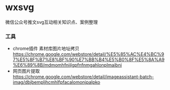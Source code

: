 # wxsvg
微信公众号推文svg互动相关知识点、案例整理


### 工具

* chrome插件 素材库图片地址拷贝 https://chrome.google.com/webstore/detail/%E5%85%AC%E4%BC%97%E5%8F%B7%E8%BF%90%E7%BB%B4%E5%B0%8F%E5%8A%A9%E6%89%8B/mdmomhfnijlgpfnfnmgahlonplmaibni
* 网页图片提取 https://chrome.google.com/webstore/detail/imageassistant-batch-imag/dbjbempljhcmhlfpfacalomonjpalpko

